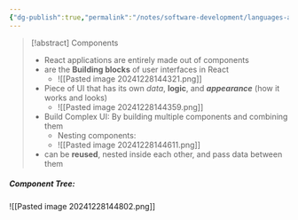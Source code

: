 ```yaml
---
{"dg-publish":true,"permalink":"/notes/software-development/languages-and-frameworks/web-development/front-end/react-js/001-react-fundamentals/002-components/002-components-as-building-blocks/","tags":["programming","ReactJS","javascript","components"],"created":"2025-07-13T15:24:50.999+08:00"}
---
```



> [!abstract] Components
> - React applications are entirely made out of components
> - are the __Building blocks__ of user interfaces in React
> 	- ![[Pasted image 20241228144321.png]]
> - Piece of UI that has its own _data_, __logic__, and ___appearance___ (how it works and looks)
> 	- ![[Pasted image 20241228144359.png]]
> - Build Complex UI: By building multiple components and combining them
> 	- Nesting components:
> 	- ![[Pasted image 20241228144611.png]]
> - can be __reused__, nested inside each other, and pass data between them

##### Component Tree:
![[Pasted image 20241228144802.png]]
